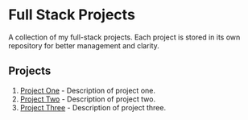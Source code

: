 # Full Stack Projects

A collection of my full-stack projects. Each project is stored in its own repository for better management and clarity.

## Projects

1. [Project One](https://github.com/username/full-stack-project-1) - Description of project one.
2. [Project Two](https://github.com/username/full-stack-project-2) - Description of project two.
3. [Project Three](https://github.com/username/full-stack-project-3) - Description of project three.
